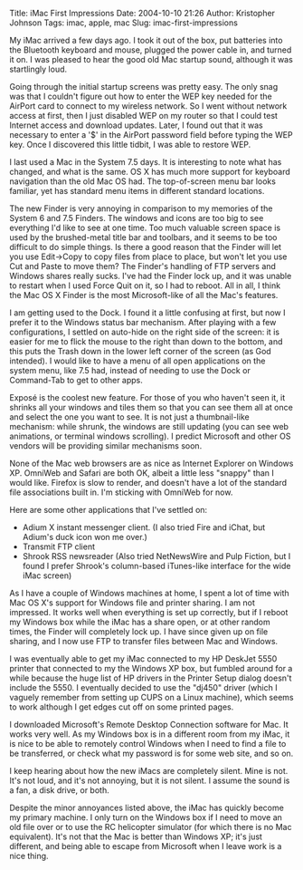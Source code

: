 Title: iMac First Impressions
Date: 2004-10-10 21:26
Author: Kristopher Johnson
Tags: imac, apple, mac
Slug: imac-first-impressions

My iMac arrived a few days ago. I took it out of the box, put batteries
into the Bluetooth keyboard and mouse, plugged the power cable in, and
turned it on. I was pleased to hear the good old Mac startup sound,
although it was startlingly loud.

Going through the initial startup screens was pretty easy. The only snag
was that I couldn't figure out how to enter the WEP key needed for the
AirPort card to connect to my wireless network. So I went without
network access at first, then I just disabled WEP on my router so that I
could test Internet access and download updates. Later, I found out that
it was necessary to enter a '$' in the AirPort password field before
typing the WEP key. Once I discovered this little tidbit, I was able to
restore WEP.

I last used a Mac in the System 7.5 days. It is interesting to note what
has changed, and what is the same. OS X has much more support for
keyboard navigation than the old Mac OS had. The top-of-screen menu bar
looks familiar, yet has standard menu items in different standard
locations.

The new Finder is very annoying in comparison to my memories of the
System 6 and 7.5 Finders. The windows and icons are too big to see
everything I'd like to see at one time. Too much valuable screen space
is used by the brushed-metal title bar and toolbars, and it seems to be
too difficult to do simple things. Is there a good reason that the
Finder will let you use Edit->Copy to copy files from place to place,
but won't let you use Cut and Paste to move them? The Finder's handling
of FTP servers and Windows shares really sucks. I've had the Finder lock
up, and it was unable to restart when I used Force Quit on it, so I had
to reboot. All in all, I think the Mac OS X Finder is the most
Microsoft-like of all the Mac's features.

I am getting used to the Dock. I found it a little confusing at first,
but now I prefer it to the Windows status bar mechanism. After playing
with a few configurations, I settled on auto-hide on the right side of
the screen: it is easier for me to flick the mouse to the right than
down to the bottom, and this puts the Trash down in the lower left
corner of the screen (as God intended). I would like to have a menu of
all open applications on the system menu, like 7.5 had, instead of
needing to use the Dock or Command-Tab to get to other apps.

Exposé is the coolest new feature. For those of you who haven't seen it,
it shrinks all your windows and tiles them so that you can see them all
at once and select the one you want to see. It is not just a
thumbnail-like mechanism: while shrunk, the windows are still updating
(you can see web animations, or terminal windows scrolling). I predict
Microsoft and other OS vendors will be providing similar mechanisms
soon.

None of the Mac web browsers are as nice as Internet Explorer on Windows
XP. OmniWeb and Safari are both OK, albeit a little less "snappy" than I
would like. Firefox is slow to render, and doesn't have a lot of the
standard file associations built in. I'm sticking with OmniWeb for now.

Here are some other applications that I've settled on:

-   Adium X instant messenger client. (I also tried Fire and iChat, but
    Adium's duck icon won me over.)
-   Transmit FTP client
-   Shrook RSS newsreader (Also tried NetNewsWire and Pulp Fiction, but
    I found I prefer Shrook's column-based iTunes-like interface for the
    wide iMac screen)

As I have a couple of Windows machines at home, I spent a lot of time
with Mac OS X's support for Windows file and printer sharing. I am not
impressed. It works well when everything is set up correctly, but if I
reboot my Windows box while the iMac has a share open, or at other
random times, the Finder will completely lock up. I have since given up
on file sharing, and I now use FTP to transfer files between Mac and
Windows.

I was eventually able to get my iMac connected to my HP DeskJet 5550
printer that connected to my the Windows XP box, but fumbled around for
a while because the huge list of HP drivers in the Printer Setup dialog
doesn't include the 5550. I eventually decided to use the "dj450" driver
(which I vaguely remember from setting up CUPS on a Linux machine),
which seems to work although I get edges cut off on some printed pages.

I downloaded Microsoft's Remote Desktop Connection software for Mac. It
works very well. As my Windows box is in a different room from my iMac,
it is nice to be able to remotely control Windows when I need to find a
file to be transferred, or check what my password is for some web site,
and so on.

I keep hearing about how the new iMacs are completely silent. Mine is
not. It's not loud, and it's not annoying, but it is not silent. I
assume the sound is a fan, a disk drive, or both.

Despite the minor annoyances listed above, the iMac has quickly become
my primary machine. I only turn on the Windows box if I need to move an
old file over or to use the RC helicopter simulator (for which there is
no Mac equivalent). It's not that the Mac is better than Windows XP;
it's just different, and being able to escape from Microsoft when I
leave work is a nice thing.

